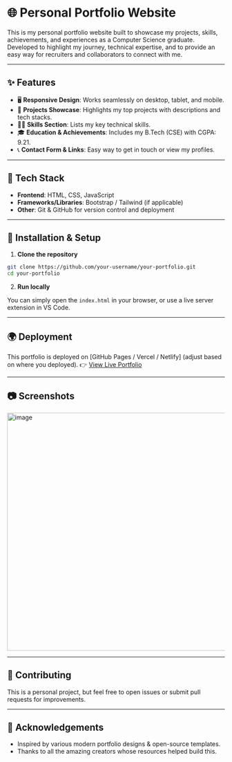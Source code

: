 

# 🌐 Personal Portfolio Website

This is my personal portfolio website built to showcase my projects, skills, achievements, and experiences as a Computer Science graduate.
Developed to highlight my journey, technical expertise, and to provide an easy way for recruiters and collaborators to connect with me.

---

## ✨ Features

* 🖥️ **Responsive Design**: Works seamlessly on desktop, tablet, and mobile.
* 💼 **Projects Showcase**: Highlights my top projects with descriptions and tech stacks.
* 🧑‍💻 **Skills Section**: Lists my key technical skills.
* 🎓 **Education & Achievements**: Includes my B.Tech (CSE) with CGPA: 9.21.
* 📞 **Contact Form & Links**: Easy way to get in touch or view my profiles.

---

## 🚀 Tech Stack

* **Frontend**: HTML, CSS, JavaScript
* **Frameworks/Libraries**: Bootstrap / Tailwind (if applicable)
* **Other**: Git & GitHub for version control and deployment

---

## 🔧 Installation & Setup

1. **Clone the repository**

```bash
git clone https://github.com/your-username/your-portfolio.git
cd your-portfolio
```

2. **Run locally**

You can simply open the `index.html` in your browser, or use a live server extension in VS Code.

---

## 🌍 Deployment

This portfolio is deployed on \[GitHub Pages / Vercel / Netlify] (adjust based on where you deployed).
👉 [View Live Portfolio](https://yericherlajenissy.github.io/zenissy/)

---

## 📷 Screenshots
<img width="1288" height="550" alt="image" src="https://github.com/user-attachments/assets/31480c1c-6f14-4b1b-bbc9-25ee09187fa9" />

---

## 🤝 Contributing

This is a personal project, but feel free to open issues or submit pull requests for improvements.

---

## 🙌 Acknowledgements

* Inspired by various modern portfolio designs & open-source templates.
* Thanks to all the amazing creators whose resources helped build this.


